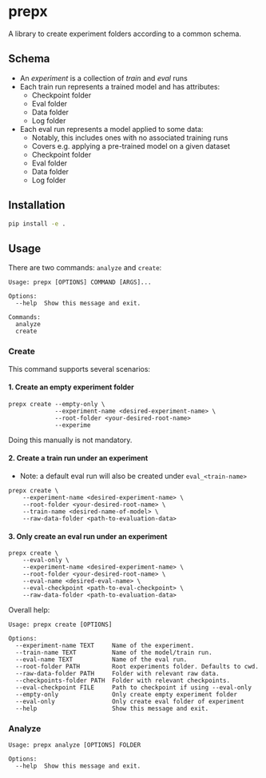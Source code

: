 # prepx

A library to create experiment folders according to a common schema.

## Schema
- An  *experiment* is a collection of *train* and *eval* runs
- Each train run represents a trained model and has attributes:
    - Checkpoint folder
    - Eval folder
    - Data folder
    - Log folder
- Each eval run represents a model applied to some data:
    - Notably, this includes ones with no associated training runs
    - Covers e.g. applying a pre-trained model on a given dataset
    - Checkpoint folder
    - Eval folder
    - Data folder
    - Log folder

## Installation
```bash
pip install -e .
```

## Usage

There are two commands: `analyze` and `create`:

```
Usage: prepx [OPTIONS] COMMAND [ARGS]...

Options:
  --help  Show this message and exit.

Commands:
  analyze
  create
```

### Create

This command supports several scenarios:

#### 1. Create an empty experiment folder

```
prepx create --empty-only \
             --experiment-name <desired-experiment-name> \
             --root-folder <your-desired-root-name>
             --experime
```

Doing this manually is not mandatory.

#### 2. Create a train run under an experiment

- Note: a default eval run will also be created under `eval_<train-name>`

```
prepx create \
    --experiment-name <desired-experiment-name> \
    --root-folder <your-desired-root-name> \
    --train-name <desired-name-of-model> \
    --raw-data-folder <path-to-evaluation-data>
```

#### 3. Only create an eval run under an experiment

```
prepx create \
    --eval-only \
    --experiment-name <desired-experiment-name> \
    --root-folder <your-desired-root-name> \
    --eval-name <desired-eval-name> \
    --eval-checkpoint <path-to-eval-checkpoint> \
    --raw-data-folder <path-to-evaluation-data>
```

Overall help:

```
Usage: prepx create [OPTIONS]

Options:
  --experiment-name TEXT     Name of the experiment.
  --train-name TEXT          Name of the model/train run.
  --eval-name TEXT           Name of the eval run.
  --root-folder PATH         Root experiments folder. Defaults to cwd.
  --raw-data-folder PATH     Folder with relevant raw data.
  --checkpoints-folder PATH  Folder with relevant checkpoints.
  --eval-checkpoint FILE     Path to checkpoint if using --eval-only
  --empty-only               Only create empty experiment folder
  --eval-only                Only create eval folder of experiment
  --help                     Show this message and exit.
```

### Analyze
```
Usage: prepx analyze [OPTIONS] FOLDER

Options:
  --help  Show this message and exit.
```
